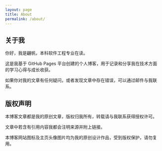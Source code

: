 ```yaml
---
layout: page
title: About
permalink: /about/
---
```


## 关于我
你好，我是翩帆，本科软件工程专业在读。

这是我基于 GitHub Pages 平台创建的个人博客，用于记录和分享我在技术方面的学习心得与成长收获。

如果你对我的文章有任何疑问，或者发现文章中存在错误，可以通过邮件与我联系。


## 版权声明

本博客文章都是我的原创文章，版权归我所有，转载请与我联系获得授权许可。

文章中若含有引用内容我都会注明来源并附上链接。

本博客网站图标及主页头像图片均为我的原创设计作品，受到版权保护，请勿复用。
